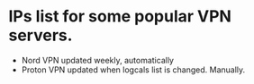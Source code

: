 # IPs list for some popular VPN servers.
- Nord VPN updated weekly, automatically
- Proton VPN updated when logcals list is changed. Manually.
